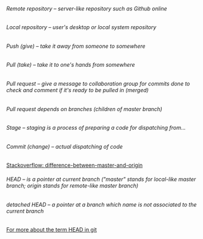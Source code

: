 ###### Remote repository – server-like repository such as Github online
###### Local repository – user's desktop or local system repository
###### Push (give) – take it away from someone to somewhere
###### Pull (take) – take it to one's hands from somewhere
###### Pull request – give a message to collaboration group for commits done to check and comment if it's ready to be pulled in (merged)
###### Pull request depends on branches (children of master branch)
###### Stage – staging is a process of preparing a code for dispatching from...
###### Commit (change) – actual dispatching of code
[Stackoverflow: difference-between-master-and-origin](https://stackoverflow.com/questions/18137175/in-git-what-is-the-difference-between-origin-master-vs-origin-master)
###### HEAD – is a pointer at current branch ("master" stands for local-like master branch; origin stands for remote-like master branch)
###### detached HEAD – a pointer at a branch which name is not associated to the current branch
[For more about the term HEAD in git](https://stackoverflow.com/questions/2304087/what-is-head-in-git)
